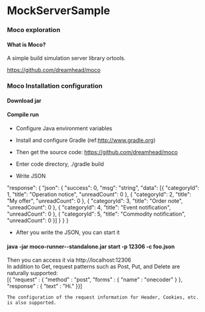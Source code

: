 # MockServerSample
### Moco exploration 

#### What is Moco? 

A simple build simulation server library ortools.   

https://github.com/dreamhead/moco  

### Moco Installation configuration  

#### Download jar 
#### Compile run  

- Configure Java environment variables 

- Install and configure Gradle (ref:http://www.gradle.org) 

- Then get the source code: https://github.com/dreamhead/moco 

- Enter code directory,
./gradle build 

- Write JSON  

"response": {
    "json": {
      "success": 0,
      "msg": "string",
      "data": [{
        "categoryId": 1,
        "title": "Operation notice",
        "unreadCount": 0
      }, {
        "categoryId": 2,
        "title": "My offer",
        "unreadCount": 0
      }, {
        "categoryId": 3,
        "title": "Order note",
        "unreadCount": 0
      }, {
        "categoryId": 4,
        "title": "Event notification",
        "unreadCount": 0
      }, {
        "categoryId": 5,
        "title": "Commodity notification",
        "unreadCount": 0
      }]
    }
  }
}  
- After you write the JSON, you can start it    

#### java -jar moco-runner-<version>-standalone.jar start -p 12306 -c foo.json    

Then you can access it via http://localhost:12306   
In addition to Get, request patterns such as Post, Put, and Delete are naturally supported:  
[{
  "request" :
    {
      "method" : "post",
      "forms" :
        {
          "name" : "onecoder"
        }
    },
  "response" : 
    {
      "text" : "Hi."
    }}]    
    
    The configuration of the request information for Header, Cookies, etc. is also supported.

